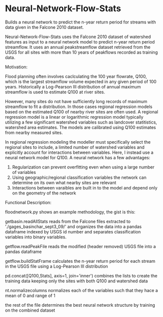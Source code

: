 # Neural-Network-Flow-Stats
Builds a neural network to predict the n-year return period for streams with data given in the Falcone 2010 dataset.

Neural-Network-Flow-Stats uses the Falcone 2010 dataset of watershed features as input to a neural network model to predict n-year return period streamflow. It uses an annual peakstreamflow dataset retrieved from the USGS for all sites with more than 10 years of peakflows recorded as training data.

Motivation:

  Flood planning often involves caclculating the 100 year flowrate, Q100, which is the largest streamflow volume expected in any given period of 100 years. Historically a Log-Pearson III distribution of annual maximum streamflow is used to estimate Q100 at river sites. 
  
  However, many sites do not have sufficiently long records of maximum streamflow to fit a distribution. In those cases regional regression models based on the estimated Q100 of nearby river sites are often used. A regional regression model is a linear or logarithmic regression model typically utilizing a few significant watershed variables such as landcover statitistics, watershed area estimates. The models are calibrated using Q100 estimates from nearby measured sites. 
  
  In regional regression modeling the modeller must specifically select the regional sites to include, a limited number of watershed variables and explicitly account for interactions between variables. 
  Here, I instead use a neural network model for Q100. A neural network has a few advantages:
  1) Regularization can prevent overfitting even when using a large number of variables
  2) Using geographic/regional classification variables the network can determine on its own what nearby sites are relevant
  3) Interactions between varaibles are built in to the model and depend only on the geometry of the network


Functional Description:

floodnetwork.py shows an example methodology, the gist is this:

getbasin.readAllStats reads from the Falcone files extracted to './gages_basinchar_sept3_09/' and organizes the data into a pandas dataframe indexed by USGS id number and separates classification variables into binary variables. 

getflow.readPeakFile reads the modified (header removed) USGS file into a pandas dataframe

getflow.buildStatFrame calculates the n-year return period for each stream in the USGS file using a Log-Pearson III distribution

pd.concat([Q100,Stats], axis=1, join='inner') combines the lists to create the training data keeping only the sites with both Q100 and watershed data

nt.normalizecolumns normalizes each of the variables such that they hace a mean of 0 and range of 1

the rest of the file determines the best neural network structure by training on the combined dataset
